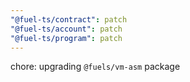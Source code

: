 ```yaml
---
"@fuel-ts/contract": patch
"@fuel-ts/account": patch
"@fuel-ts/program": patch
---
```


chore: upgrading `@fuels/vm-asm` package
